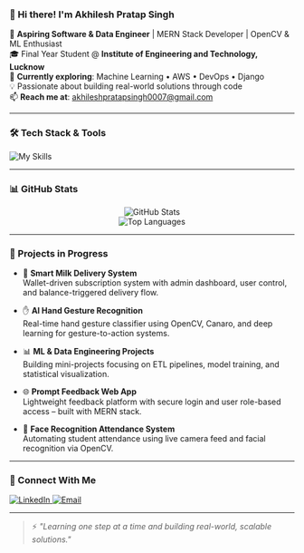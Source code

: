 ### 👋 Hi there! I'm Akhilesh Pratap Singh

🚀 **Aspiring Software & Data Engineer** | MERN Stack Developer | OpenCV & ML Enthusiast  
🎓 Final Year Student @ **Institute of Engineering and Technology, Lucknow**  
🌱 **Currently exploring**: Machine Learning • AWS • DevOps • Django  
💡 Passionate about building real-world solutions through code  
📫 **Reach me at**: akhileshpratapsingh0007@gmail.com  

---
### 🛠️ Tech Stack & Tools

![My Skills](https://skillicons.dev/icons?i=python,cpp,html,css,js,react,nodejs,mongodb,express,tailwind,git,github,linux,tensorflow,opencv)

---

### 📊 GitHub Stats

<div align="center">

![GitHub Stats](https://github-readme-stats.vercel.app/api?username=DreamerAkhilesh&show_icons=true&theme=radical&hide_title=true&hide_border=true)  
![Top Languages](https://github-readme-stats.vercel.app/api/top-langs/?username=DreamerAkhilesh&layout=compact&theme=radical&hide_border=true)

</div>


---

### 🚧 Projects in Progress

- 🥛 **Smart Milk Delivery System**  
  Wallet-driven subscription system with admin dashboard, user control, and balance-triggered delivery flow.

- ✋ **AI Hand Gesture Recognition**  
  Real-time hand gesture classifier using OpenCV, Canaro, and deep learning for gesture-to-action systems.

- 📊 **ML & Data Engineering Projects**  
  Building mini-projects focusing on ETL pipelines, model training, and statistical visualization.

- 🌐 **Prompt Feedback Web App**  
  Lightweight feedback platform with secure login and user role-based access – built with MERN stack.

- 🔐 **Face Recognition Attendance System**  
  Automating student attendance using live camera feed and facial recognition via OpenCV.

---

### 🔗 Connect With Me

<p align="left">
  <a href="https://www.linkedin.com/in/akhilesh-pratap-singh-3b9048296/" target="_blank">
    <img alt="LinkedIn" src="https://img.shields.io/badge/LinkedIn-blue?logo=linkedin&style=flat-square" />
  </a>
  <a href="mailto:akhileshpratapsingh0007@gmail.com">
    <img alt="Email" src="https://img.shields.io/badge/Gmail-D14836?logo=gmail&logoColor=white&style=flat-square" />
  </a>
</p>

---

> ⚡ *"Learning one step at a time and building real-world, scalable solutions."*
